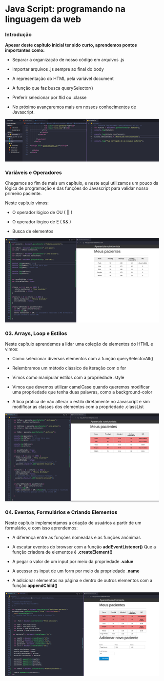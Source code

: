 # Java Script: programando na linguagem da web 

### Introdução

**Apesar deste capítulo inicial ter sido curto, aprendemos pontos importantes como:**

- Separar a organização de nosso código em arquivos .js

- Importar arquivos .js sempre ao final do body

- A representação do HTML pela variável document

- A função que faz busca querySelector()

- Preferir selecionar por #id ou .classe

- No próximo avançaremos mais em nossos conhecimentos de Javascript.

![Print da introdução](img/print/print1.png)

### Variáveis e Operadores

Chegamos ao fim de mais um capítulo, e neste aqui utilizamos um pouco da lógica de programação e das funções do Javascript para validar nosso primeiro paciente.

Neste capítulo vimos:

 - O operador lógico de OU ( || )

 - O operador lógico de E ( && )

 - Busca de elementos

 ![Print das Variaveis e Operadores](img/print/print2.png)

 ### 03. Arrays, Loop e Estilos

 Neste capítulo aprendemos a lidar uma coleção de elementos do HTML e vimos:

- Como selecionar diversos elementos com a função querySelectorAll()

- Relembramos um método clássico de iteração com o for

- Vimos como manipular estilos com a propriedade .style

- Vimos que devemos utilizar camelCase quando queremos modificar uma propriedade que tenha duas palavras, como a background-color

- A boa prática de não alterar o estilo diretamente no Javascript e sim modificar as classes dos elementos com a propriedade .classList

 ![Print Arrays, Loops e Estilos](img/print/print3.png)

 ### 04. Eventos, Formulários e Criando Elementos 

 Neste capítulo implementamos a criação de usuários a partir de um formulário, e com isso aprendemos:

- A diferença entre as funções nomeadas e as funções anônimas

- A escutar eventos do browser com a função **addEventListener()**
Que a função criadora de elementos é **.createElement()**

- A pegar o valor de um input por meio da propriedade **.value**

- A acessar os input de um form por meio da propriedade **.name**

- A adicionar elementos na página e dentro de outros elementos com a função **appendChild()**

 ![Eventos, Formulários e Criando Elementos](img/print/print4.png)